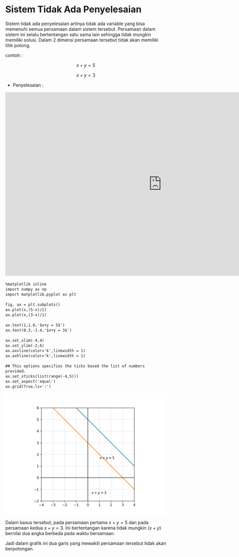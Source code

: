 # Sistem Tidak Ada Penyelesaian

Sistem tidak ada penyelesaian artinya tidak ada variable yang bisa memenuhi semua persamaan dalam sistem tersebut.
Persamaan dalam sistem ini selalu bertentangan satu sama lain sehingga tidak mungkin memiliki solusi. Dalam 2 dimensi persamaan tersebut tidak akan memiliki titik potong.

contoh :

$$x + y = 5 $$

$$x + y = 3 $$

- Penyelesaian :

<iframe scrolling="no" title="Simultaneous Equations:Elimination" src="https://www.geogebra.org/material/iframe/id/MXa3HKy3/width/977/height/574/border/888888/sfsb/true/smb/false/stb/false/stbh/false/ai/false/asb/false/sri/true/rc/false/ld/false/sdz/true/ctl/false" width="977px" height="574px" style="border:0px;"> </iframe>


```
%matplotlib inline
import numpy as np
import matplotlib.pyplot as plt

fig, ax = plt.subplots()
ax.plot(x,(5-x)/1)
ax.plot(x,(3-x)/1)

ax.text(1,1.6,'$x+y = 5$')
ax.text(0.3,-1.4,'$x+y = 3$')

ax.set_xlim(-4,4)
ax.set_ylim(-2,6)
ax.axvline(color='k',linewidth = 1)
ax.axhline(color='k',linewidth = 1)

## This options specifies the ticks based the list of numbers provided.
ax.set_xticks(list(range(-4,5)))
ax.set_aspect('equal')
ax.grid(True,ls=':')
```

![plot](gambar/plot2.png)


Dalam kasus tersebut, pada persamaan pertama $x + y = 5$ dan pada persamaan kedua $x + y = 3$. Ini bertentangan karena tidak mungkin $(x+y)$ bernilai dua angka berbeda pada waktu bersamaan. 

Jadi dalam grafik ini dua garis yang mewakili persamaan tersebut tidak akan berpotongan.
